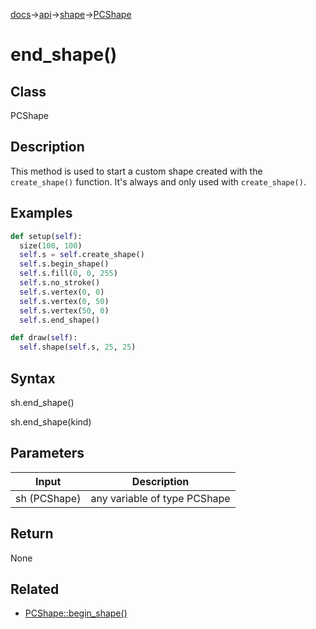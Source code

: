 [docs](/docs/)→[api](/docs/api)→[shape](/docs/api/shape/)→[PCShape](/docs/api/shape/PCShape/)

# end_shape()

## Class

PCShape

## Description

This method is used to start a custom shape created with the `create_shape()` function. It's always and only used with `create_shape()`.

## Examples

```py
def setup(self):
  size(100, 100)
  self.s = self.create_shape()
  self.s.begin_shape()
  self.s.fill(0, 0, 255)
  self.s.no_stroke()
  self.s.vertex(0, 0)
  self.s.vertex(0, 50)
  self.s.vertex(50, 0)
  self.s.end_shape()

def draw(self):
  self.shape(self.s, 25, 25)
```

## Syntax

sh.end_shape()

sh.end_shape(kind)	

## Parameters

| Input | Description |
|-------|-------------|
| sh	(PCShape) | any variable of type PCShape |

## Return

None

## Related

- [PCShape::begin_shape()](/docs/api/shape/PCShape/PCShape_begin_shape_.md)